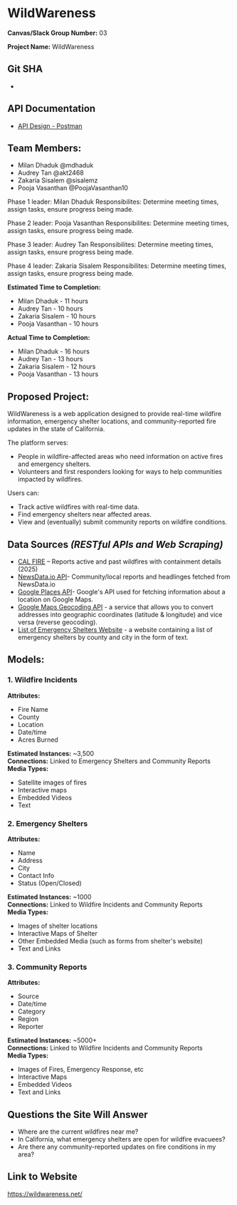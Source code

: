 # **WildWareness**

**Canvas/Slack Group Number:** 03

**Project Name:** WildWareness

## **Git SHA**
- 

## **API Documentation**
- [API Design - Postman](https://documenter.getpostman.com/view/31322139/2sAYdZvEUy)

## Team Members:
- Milan Dhaduk @mdhaduk
- Audrey Tan @akt2468
- Zakaria Sisalem @sisalemz
- Pooja Vasanthan @PoojaVasanthan10


Phase 1 leader: Milan Dhaduk
Responsibilites: Determine meeting times, assign tasks, ensure progress being made.

Phase 2 leader: Pooja Vasanthan
Responsibilites: Determine meeting times, assign tasks, ensure progress being made.

Phase 3 leader: Audrey Tan
Responsibilites: Determine meeting times, assign tasks, ensure progress being made.

Phase 4 leader: Zakaria Sisalem
Responsibilites: Determine meeting times, assign tasks, ensure progress being made.

**Estimated Time to Completion:**
- Milan Dhaduk - 11 hours
- Audrey Tan - 10 hours
- Zakaria Sisalem - 10 hours
- Pooja Vasanthan - 10 hours

**Actual Time to Completion:**
- Milan Dhaduk - 16 hours
- Audrey Tan - 13 hours
- Zakaria Sisalem - 12 hours
- Pooja Vasanthan - 13 hours


## **Proposed Project:**
WildWareness is a web application designed to provide real-time wildfire information, emergency shelter locations, and community-reported fire updates in the state of California.

The platform serves:
- People in wildfire-affected areas who need information on active fires and emergency shelters.
- Volunteers and first responders looking for ways to help communities impacted by wildfires.

Users can:
- Track active wildfires with real-time data.
- Find emergency shelters near affected areas.
- View and (eventually) submit community reports on wildfire conditions.

## **Data Sources** *(RESTful APIs and Web Scraping)*
- [CAL FIRE](https://www.fire.ca.gov/incidents/2025) – Reports active and past wildfires with containment details (2025)
- [NewsData.io API](https://newsdata.io/)- Community/local reports and headlinges fetched from NewsData.io
- [Google Places API](https://console.cloud.google.com/apis/library/places-backend.googleapis.com?project=hardy-position-450923-v1)- Google's API used for fetching information about a location on Google Maps.
- [Google Maps Geocoding API](https://console.cloud.google.com/marketplace/product/google/geocoding-backend.googleapis.com?q=search&referrer=search&project=hardy-position-450923-v1) - a service that allows you to convert addresses into geographic coordinates (latitude & longitude) and vice versa (reverse geocoding).
- [List of Emergency Shelters Website](https://www.californiawildfirelawyer.com/fire-damage-list-of-shelters/) - a website containing a list of emergency shelters by county and city in the form of text.


## Models:

### 1. Wildfire Incidents
**Attributes:**
- Fire Name
- County
- Location
- Date/time
- Acres Burned

**Estimated Instances:** ~3,500  
**Connections:** Linked to Emergency Shelters and Community Reports  
**Media Types:**
- Satellite images of fires
- Interactive maps
- Embedded Videos
- Text

### 2. Emergency Shelters
**Attributes:**
- Name
- Address
- City
- Contact Info
- Status (Open/Closed)


**Estimated Instances:** ~1000  
**Connections:** Linked to Wildfire Incidents and Community Reports  
**Media Types:**
- Images of shelter locations
- Interactive Maps of Shelter
- Other Embedded Media (such as forms from shelter's website)
- Text and Links

### 3. Community Reports
**Attributes:**
- Source
- Date/time
- Category
- Region
- Reporter

**Estimated Instances:** ~5000+  
**Connections:** Linked to Wildfire Incidents and Community Reports  
**Media Types:**
- Images of Fires, Emergency Response, etc
- Interactive Maps
- Embedded Videos
- Text and Links

## Questions the Site Will Answer
- Where are the current wildfires near me?
- In California, what emergency shelters are open for wildfire evacuees?
- Are there any community-reported updates on fire conditions in my area?

## Link to Website
https://wildwareness.net/